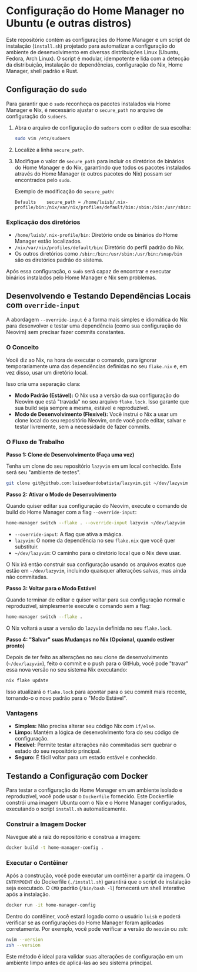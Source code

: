 # Configuração do Home Manager no Ubuntu (e outras distros)

Este repositório contém as configurações do Home Manager e um script de instalação (`install.sh`) projetado para automatizar a configuração do ambiente de desenvolvimento em diversas distribuições Linux (Ubuntu, Fedora, Arch Linux). O script é modular, idempotente e lida com a detecção da distribuição, instalação de dependências, configuração do Nix, Home Manager, shell padrão e Rust.

## Configuração do `sudo`

Para garantir que o `sudo` reconheça os pacotes instalados via Home Manager e Nix, é necessário ajustar o `secure_path` no arquivo de configuração do `sudoers`.

1. Abra o arquivo de configuração do `sudoers` com o editor de sua escolha:

    ```bash
    sudo vim /etc/sudoers
    ```

2. Localize a linha `secure_path`.

3. Modifique o valor de `secure_path` para incluir os diretórios de binários do Home Manager e do Nix, garantindo que todos os pacotes instalados através do Home Manager (e outros pacotes do Nix) possam ser encontrados pelo `sudo`.

    Exemplo de modificação do `secure_path`:

    ```
    Defaults    secure_path = /home/luisb/.nix-profile/bin:/nix/var/nix/profiles/default/bin:/sbin:/bin:/usr/sbin:/usr/bin:/snap/bin
    ```

### Explicação dos diretórios

- `/home/luisb/.nix-profile/bin`: Diretório onde os binários do Home Manager estão localizados.
- `/nix/var/nix/profiles/default/bin`: Diretório do perfil padrão do Nix.
- Os outros diretórios como `/sbin:/bin:/usr/sbin:/usr/bin:/snap/bin` são os diretórios padrão do sistema.

Após essa configuração, o `sudo` será capaz de encontrar e executar binários instalados pelo Home Manager e Nix sem problemas.

## Desenvolvendo e Testando Dependências Locais com `override-input`

A abordagem `--override-input` é a forma mais simples e idiomática do Nix para desenvolver e testar uma dependência (como sua configuração do Neovim) sem precisar fazer commits constantes.

### O Conceito

Você diz ao Nix, na hora de executar o comando, para ignorar temporariamente uma das dependências definidas no seu `flake.nix` e, em vez disso, usar um diretório local.

Isso cria uma separação clara:
- **Modo Padrão (Estável):** O Nix usa a versão da sua configuração do Neovim que está "travada" no seu arquivo `flake.lock`. Isso garante que sua build seja sempre a mesma, estável e reproduzível.
- **Modo de Desenvolvimento (Flexível):** Você instrui o Nix a usar um clone local do seu repositório Neovim, onde você pode editar, salvar e testar livremente, sem a necessidade de fazer commits.

### O Fluxo de Trabalho

**Passo 1: Clone de Desenvolvimento (Faça uma vez)**

Tenha um clone do seu repositório `lazyvim` em um local conhecido. Este será seu "ambiente de testes".

```bash
git clone git@github.com:luiseduardobatista/lazyvim.git ~/dev/lazyvim
```

**Passo 2: Ativar o Modo de Desenvolvimento**

Quando quiser editar sua configuração do Neovim, execute o comando de build do Home Manager com a flag `--override-input`:

```bash
home-manager switch --flake . --override-input lazyvim ~/dev/lazyvim
```

- `--override-input`: A flag que ativa a mágica.
- `lazyvim`: O nome da dependência no seu `flake.nix` que você quer substituir.
- `~/dev/lazyvim`: O caminho para o diretório local que o Nix deve usar.

O Nix irá então construir sua configuração usando os arquivos exatos que estão em `~/dev/lazyvim`, incluindo quaisquer alterações salvas, mas ainda não commitadas.

**Passo 3: Voltar para o Modo Estável**

Quando terminar de editar e quiser voltar para sua configuração normal e reproduzível, simplesmente execute o comando sem a flag:

```bash
home-manager switch --flake .
```

O Nix voltará a usar a versão do `lazyvim` definida no seu `flake.lock`.

**Passo 4: "Salvar" suas Mudanças no Nix (Opcional, quando estiver pronto)**

Depois de ter feito as alterações no seu clone de desenvolvimento (`~/dev/lazyvim`), feito o commit e o push para o GitHub, você pode "travar" essa nova versão no seu sistema Nix executando:

```bash
nix flake update
```

Isso atualizará o `flake.lock` para apontar para o seu commit mais recente, tornando-o o novo padrão para o "Modo Estável".

### Vantagens

- **Simples:** Não precisa alterar seu código Nix com `if/else`.
- **Limpo:** Mantém a lógica de desenvolvimento fora do seu código de configuração.
- **Flexível:** Permite testar alterações não commitadas sem quebrar o estado do seu repositório principal.
- **Seguro:** É fácil voltar para um estado estável e conhecido.

## Testando a Configuração com Docker

Para testar a configuração do Home Manager em um ambiente isolado e reproduzível, você pode usar o `Dockerfile` fornecido. Este Dockerfile constrói uma imagem Ubuntu com o Nix e o Home Manager configurados, executando o script `install.sh` automaticamente.

### Construir a Imagem Docker

Navegue até a raiz do repositório e construa a imagem:

```bash
docker build -t home-manager-config .
```

### Executar o Contêiner

Após a construção, você pode executar um contêiner a partir da imagem. O `ENTRYPOINT` do Dockerfile (`./install.sh`) garantirá que o script de instalação seja executado. O `CMD` padrão (`/bin/bash -l`) fornecerá um shell interativo após a instalação.

```bash
docker run -it home-manager-config
```

Dentro do contêiner, você estará logado como o usuário `luisb` e poderá verificar se as configurações do Home Manager foram aplicadas corretamente. Por exemplo, você pode verificar a versão do `neovim` ou `zsh`:

```bash
nvim --version
zsh --version
```

Este método é ideal para validar suas alterações de configuração em um ambiente limpo antes de aplicá-las ao seu sistema principal.

